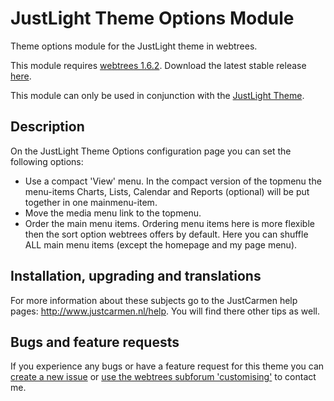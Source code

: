 JustLight Theme Options Module
==============================

Theme options module for the JustLight theme in webtrees.

This module requires [webtrees 1.6.2](https://github.com/fisharebest/webtrees). Download the latest stable release [here](https://github.com/JustCarmen/justlight_theme_options/releases/tag/1.6.2).

This module can only be used in conjunction with the [JustLight Theme](https://github.com/JustCarmen/justlight).

Description
-----------
On the JustLight Theme Options configuration page you can set the following options:
* Use a compact 'View' menu. In the compact version of the topmenu the menu-items Charts, Lists, Calendar and Reports (optional) will be put together in one mainmenu-item.
* Move the media menu link to the topmenu.
* Order the main menu items. Ordering menu items here is more flexible then the sort option webtrees offers by default. Here you can shuffle ALL main menu items (except the homepage and my page menu). 

Installation, upgrading and translations
----------------------------------------
For more information about these subjects go to the JustCarmen help pages: http://www.justcarmen.nl/help. You will find there other tips as well.

Bugs and feature requests
-------------------------
If you experience any bugs or have a feature request for this theme you can [create a new issue](https://github.com/JustCarmen/justlight_theme_options/issues?state=open) or [use the webtrees subforum 'customising'](http://www.webtrees.net/index.php/en/forum/4-customising) to contact me.
